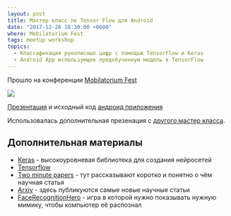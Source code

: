 ```yaml
---
layout: post
title: Мастер класс по Tensor Flow для Android
date: "2017-12-28 18:30:00 +0600"
where: Mobilatorium Fest
tags: meetup workshop
topics:
  - Классификация рукописных цифр с помощью TensorFlow и Keras
  - Android App использующее предобученную модель в TensorFlow
---
```


Прошло на конференции [Mobilatorium Fest](https://mobilatorium.org/fest#rec37958946)

![](https://i.imgur.com/fvKU3W2.gifv)

[Презентация](https://nbviewer.jupyter.org/github/mlomsk/ML_Workshop_2017-12-17/blob/master/slides.ipynb) и исходный код [андроид приложения](https://github.com/mlomsk/ML_Workshop_2017-12-17)

Использовалась дополнительная презенация с [другого мастер класса](/2017/09/28/workshop/).

## Дополнительная материалы

- [Keras](https://keras.io/) - высокоуровневая библиотека для создания нейросетей
- [Tensorflow](https://www.tensorflow.org/)
- [Two minute papers](https://www.youtube.com/channel/UCbfYPyITQ-7l4upoX8nvctg) - тут рассказывают коротко и понятно о чём научная статья
- [Arxiv](https://arxiv.org/) - здесь публикуются самые новые научные статьи
- [FaceRecognitionHero](https://github.com/blan4/FaceRecognitionHero) - игра в которой нужно показывать нужную мимику, чтобы компьютер её распознал